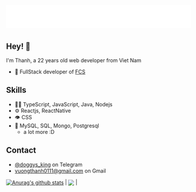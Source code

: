 <h1 align="center">
  <img src="./name.svg" alt="Vương Hà Thành" />
</h1>

## Hey! 👋
I'm Thanh, a 22 years old web developer from Viet Nam

- 🦔 FullStack developer of [FCS](https://www.fcs.ninja/)

## Skills
- 👨‍💻 TypeScript, JavaScript, Java, Nodejs
- ⚙️ Reactjs, ReactNative
- 👁️ CSS
- 💽 MySQL, SQL, Mongo, Postgresql
  + a lot more :D

## Contact
- [@doggys_king](https://t.me/doggys_king) on Telegram
- [vuongthanh0111@gmail.com](./) on Gmail

<a href="https://github.com/vuonghathanh"><img align="center" src="https://github-readme-stats.vercel.app/api?username=vuonghathanh&show_icons=true&include_all_commits=true&theme=buefy&hide_border=true" alt="Anurag's github stats" /></a> | <a href="https://github.com/vuonghathanh"><img align="center" src="https://github-readme-stats.vercel.app/api/top-langs/?username=vuonghathanh&layout=compact&theme=buefy&hide_border=true" /></a> |
